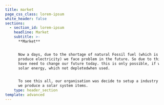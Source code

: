 ```yaml
---
title: market
page_css_class: lorem-ipsum
white_header: false
sections:
  - section_id: lorem-ipsum
    headline: Market
    subtitle: >-
      **Market**


      Now a days, due to the shortage of natural Fossil fuel (which is used to
      produce electricity) we face problem in the future. So due to this, we
      have need to change our future today. this is only possible, if we use
      solar energy, which not depletedwhen used.


      To see this all, our organisation was decide to setup a industry in which
      we produce a solar system items.
    type: header_section
template: advanced
---
```

